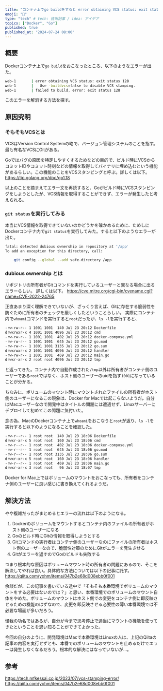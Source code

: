 ```yaml
---
title: "コンテナ上でgo buildをすると error obtaining VCS status: exit status 128 が出る問題"
emoji: "🤖"
type: "tech" # tech: 技術記事 / idea: アイデア
topics: ["Docker", "Go"]
published: true
published_at: "2024-07-24 08:00"
---
```


## 概要
Dockerコンテナ上で`go build`をおこなったところ、以下のようなエラーが出た。
```bash
web-1       | error obtaining VCS status: exit status 128
web-1       | 	Use -buildvcs=false to disable VCS stamping.
web-1       | failed to build, error: exit status 128
```

このエラーを解消する方法を探す。

## 原因究明
### そもそもVCSとは
VCSはVersion Control Systemの略で、バージョン管理システムのことを指す。最も有名なVCSにGitがある。

Goではバグの原因を特定しやすくするためなどの目的で、ビルド時にVCSからコミットIDやコミット時刻などの情報を取得してバイナリに埋め込むという機能があるらしい。この機能のことをVCSスタンピングと呼ぶ。詳しくは以下。
https://tip.golang.org/doc/go1.18

以上のことを踏まえてエラー文を再読すると、Goがビルド時にVCSスタンピングをしようとしたが、VCS情報を取得することができず、エラーが発生したと考えられる。

### `git status`を実行してみる
本当にVCS情報を取得できていないのかどうかを確かめるために、ためしにDockerコンテナ内で`git status`を実行してみた。すると以下のようなエラーが出た。
```bash
fatal: detected dubious ownership in repository at '/app'
To add an exception for this directory, call:

	git config --global --add safe.directory /app
```

### dubious ownership とは
リポジトリの所有者がGitコマンドを実行しているユーザーと異なる場合に出るエラーらしい。
詳しくは以下。
https://cve.mitre.org/cgi-bin/cvename.cgi?name=CVE-2022-24765

正直あまり深く理解できていないが、ざっくり言えば、Gitに存在する脆弱性を防ぐために所有者のチェックを厳しくしたということらしい。
実際にコンテナ内で`whoami`コマンドを実行すると`root`だったが、`ls -l`を実行すると、
```bash
-rw-rw-r-- 1 1001 1001  140 Jul 23 20:12 Dockerfile
drwxrwxr-x 4 1001 1001 4096 Jul 23 20:12 cmd
-rw-rw-r-- 1 1001 1001  402 Jul 23 20:12 docker-compose.yml
-rw-rw-r-- 1 1001 1001  645 Jul 23 20:12 go.mod
-rw-rw-r-- 1 1001 1001 3135 Jul 23 20:12 go.sum
drwxrwxr-x 2 1001 1001 4096 Jul 23 20:12 handler
-rw-rw-r-- 1 1001 1001  469 Jul 23 20:12 main.go
drwxr-xr-x 2 root root 4096 Jul 23 20:12 tmp
```
と返ってきた。コンテナ内で自動作成された`/tmp`以外は所有者がコンテナ側のユーザーである`root`ではなく、ホスト側のユーザーのuidを指す`1001`になっていることが分かる。

ちなみに、ボリュームのマウント時にマウントされたファイルの所有者がホスト側のユーザーになるこの現象は、Docker for Macでは起こらないようだ。自分はMacユーザーなので開発中はタイトルの問題には遭遇せず、Linuxサーバーにデプロイして初めてこの問題に気付いた。

念の為、MacのDockerコンテナ上で`whoami`をおこなうと`root`が返り、`ls -l`を実行すると以下のようになることを確認した。
```bash
-rw-r--r-- 1 root root  140 Jul 23 18:06 Dockerfile
drwxr-xr-x 5 root root  160 Jul 23 18:06 cmd
-rw-r--r-- 1 root root  402 Jul 23 18:06 docker-compose.yml
-rw-r--r-- 1 root root  645 Jul 23 18:06 go.mod
-rw-r--r-- 1 root root 3135 Jul 23 18:06 go.sum
drwxr-xr-x 5 root root  160 Jul 23 18:06 handler
-rw-r--r-- 1 root root  469 Jul 23 18:06 main.go
drwxr-xr-x 3 root root   96 Jul 23 18:07 tmp
```
Docker for Mac上ではボリュームのマウントをおこなっても、所有者をコンテナ側のユーザーに良い感じに書き換えてくれるようだ。

## 解決方法
やや複雑だったがまとめるとエラーの流れは以下のようになる。
1. Dockerのボリュームをマウントするとコンテナ内のファイルの所有者がホスト側のユーザーになる
2. Goのビルド時にGitの情報を取得しようとする
3. Gitコマンドの実行者はコンテナ側のユーザーなのにファイルの所有者はホスト側のユーザーなので、脆弱性対策のためにGitがエラーを発生させる
4. Gitがエラーを返すのでGoのビルドも失敗する

つまり根本的な原因はボリュームマウント時の所有者の問題にあるので、そこを解決してやれば良い。具体的な方法については以下の記事に託す。
https://qiita.com/yohm/items/047b2e68d008ebb0f001

余談だが、この記事を書いている途中で「そもそも本番環境でボリュームのマウントをする必要はないのでは？」と思い、本番環境でのボリュームのマウント自体をやめた。ボリュームのマウントはホスト側での変更をコンテナ側に即反映させるための機能のはずなので、変更を即反映させる必要性の薄い本番環境では不必要な場面が多いだろう。

怪我の功名ではあるが、自分が今まで思考停止で適当にマウントの機能を使ってきたということを思い知ることができてよかった。

今回の自分のように、開発環境はMacで本番環境はLinuxの人は、上記のQiitaの記事の内容を実行せずとも、本番でのボリュームのマウントを止めるだけでエラーは発生しなくなるだろう。根本的な解決にはなっていないが…。

## 参考
https://tech.mfkessai.co.jp/2023/07/vcs-stamping-error/
https://qiita.com/yohm/items/047b2e68d008ebb0f001

